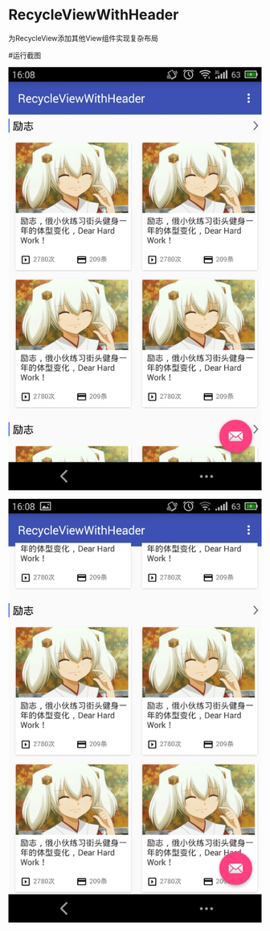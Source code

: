 # RecycleViewWithHeader
为RecycleView添加其他View组件实现复杂布局

#运行截图

![images](https://github.com/crazyfzw/ProjectImages/blob/master/RecycleViewWithHeader/a.jpg)

![images](https://github.com/crazyfzw/ProjectImages/blob/master/RecycleViewWithHeader/b.jpg)
